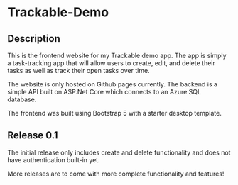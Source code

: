# Trackable-Demo

## Description
This is the frontend website for my Trackable demo app. The app is simply a task-tracking app that will allow users to create, edit, and delete their tasks 
as well as track their open tasks over time. 

The website is only hosted on Github pages currently. The backend is a simple API built on ASP.Net Core which connects to an Azure SQL database.

The frontend was built using Bootstrap 5 with a starter desktop template.

## Release 0.1
The initial release only includes create and delete functionality and does not have authentication built-in yet.

More releases are to come with more complete functionality and features!
